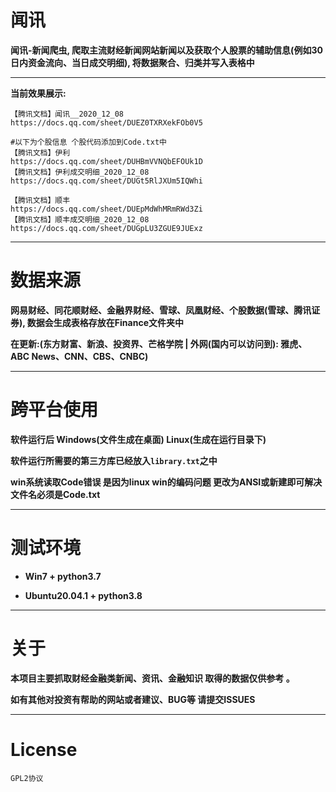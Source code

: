 # 闻讯

**闻讯-新闻爬虫, 爬取主流财经新闻网站新闻以及获取个人股票的辅助信息(例如30日内资金流向、当日成交明细), 将数据聚合、归类并写入表格中**

---

**当前效果展示:**

```
【腾讯文档】闻讯__2020_12_08
https://docs.qq.com/sheet/DUEZ0TXRXekFOb0V5

#以下为个股信息 个股代码添加到Code.txt中
【腾讯文档】伊利
https://docs.qq.com/sheet/DUHBmVVNQbEFOUk1D
【腾讯文档】伊利成交明细_2020_12_08
https://docs.qq.com/sheet/DUGt5RlJXUm5IQWhi

【腾讯文档】顺丰
https://docs.qq.com/sheet/DUEpMdWhMRmRWd3Zi
【腾讯文档】顺丰成交明细_2020_12_08
https://docs.qq.com/sheet/DUGpLU3ZGUE9JUExz
```

---

# 数据来源

**网易财经、同花顺财经、金融界财经、雪球、凤凰财经、个股数据(雪球、腾讯证券), 数据会生成表格存放在Finance文件夹中**

**在更新:(东方财富、新浪、投资界、芒格学院 | 外网(国内可以访问到): 雅虎、ABC News、CNN、CBS、CNBC)**

---

# 跨平台使用 

**软件运行后 Windows(文件生成在桌面) Linux(生成在运行目录下)**

**软件运行所需要的第三方库已经放入``library.txt``之中**

**win系统读取Code错误 是因为linux win的编码问题 更改为ANSI或新建即可解决 文件名必须是Code.txt**

---

# 测试环境

- **Win7 + python3.7**

- **Ubuntu20.04.1 + python3.8**

---

# 关于

**本项目主要抓取财经金融类新闻、资讯、金融知识 取得的数据仅供参考 。**

**如有其他对投资有帮助的网站或者建议、BUG等 请提交ISSUES**

---

# License

``GPL2协议``
